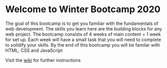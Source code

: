 # Welcome to Winter Bootcamp 2020

The goal of this bootcamp is to get you familiar with the fundamentals of web development. The skills you learn here are the building blocks for any web project. The bootcamp consists of 4 weeks of main content + 1 week for set up. Each week will have a small task that you will need to complete to solidify your skills.
By the end of this bootcamp you will be familar with HTML, CSS and JavaScript

Visit the [wiki](https://github.com/AKh-47/IECSE-Web-Winter-20/wiki) for further instructions
